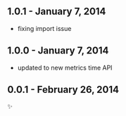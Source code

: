 
1.0.1 - January 7, 2014
-------------------------
- fixing import issue

1.0.0 - January 7, 2014
-------------------------
- updated to new metrics time API

0.0.1 - February 26, 2014
-------------------------
:sparkles:
